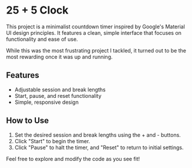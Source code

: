 # 25 + 5 Clock

This project is a minimalist countdown timer inspired by Google's Material UI design principles. It features a clean, simple interface that focuses on functionality and ease of use.

While this was the most frustrating project I tackled, it turned out to be the most rewarding once it was up and running.

## Features
- Adjustable session and break lengths
- Start, pause, and reset functionality
- Simple, responsive design

## How to Use
1. Set the desired session and break lengths using the + and - buttons.
2. Click "Start" to begin the timer. 
3. Click "Pause" to halt the timer, and "Reset" to return to initial settings.

Feel free to explore and modify the code as you see fit!